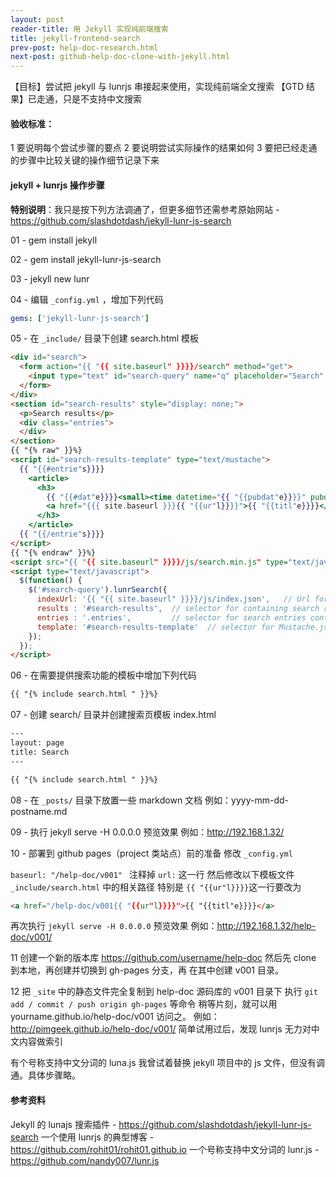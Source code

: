 ```yaml
---
layout: post
reader-title: 用 Jekyll 实现纯前端搜索
title: jekyll-frontend-search
prev-post: help-doc-research.html
next-post: github-help-doc-clone-with-jekyll.html
---
```


【目标】尝试把 jekyll 与 lunrjs 串接起来使用，实现纯前端全文搜索
【GTD 结果】已走通，只是不支持中文搜索

#### 验收标准：
1 要说明每个尝试步骤的要点
2 要说明尝试实际操作的结果如何
3 要把已经走通的步骤中比较关键的操作细节记录下来

#### jekyll + lunrjs 操作步骤

**特别说明**：我只是按下列方法调通了，但更多细节还需参考原始网站 - https://github.com/slashdotdash/jekyll-lunr-js-search

01 - gem install jekyll 

02 - gem install jekyll-lunr-js-search

03 - jekyll new lunr

04 - 编辑 `_config.yml` ，增加下列代码

```yaml
gems: ['jekyll-lunr-js-search']
```
05 - 在 `_include/` 目录下创建 search.html 模板

```html
<div id="search">
  <form action="{{ "{{ site.baseurl" }}}}/search" method="get">
    <input type="text" id="search-query" name="q" placeholder="Search" autocomplete="off">
  </form>
</div>
<section id="search-results" style="display: none;">
  <p>Search results</p>
  <div class="entries">
  </div>
</section>
{{ "{% raw" }}%}
<script id="search-results-template" type="text/mustache">
  {{ "{{#entrie"s}}}}
    <article>
      <h3>
        {{ "{{#dat"e}}}}<small><time datetime="{{ "{{pubdat"e}}}}" pubdate>{{displaydate}}</time></small>{{/date}}
        <a href="{{{ site.baseurl }}}{{ "{{ur"l}}}}">{{ "{{titl"e}}}}</a>
      </h3>
    </article>
  {{ "{{/entrie"s}}}}
</script>
{{ "{% endraw" }}%}
<script src="{{ "{{ site.baseurl" }}}}/js/search.min.js" type="text/javascript" charset="utf-8"></script>
<script type="text/javascript">
  $(function() {
    $('#search-query').lunrSearch({
      indexUrl: '{{ "{{ site.baseurl" }}}}/js/index.json',   // Url for the .json file containing search index data
      results : '#search-results',  // selector for containing search results element
      entries : '.entries',         // selector for search entries containing element (contained within results above)
      template: '#search-results-template'  // selector for Mustache.js template
    });
  });
</script>
```

06 - 在需要提供搜索功能的模板中增加下列代码

```html
{{ "{% include search.html " }}%}
```

07 - 创建 search/ 目录并创建搜索页模板 index.html

```html
---
layout: page
title: Search
---

{{ "{% include search.html " }}%}
```

08 - 在 `_posts/` 目录下放置一些 markdown 文档
例如：yyyy-mm-dd-postname.md

09 - 执行 jekyll serve -H 0.0.0.0 预览效果
例如：http://192.168.1.32/

10 - 部署到 github pages（project 类站点）前的准备
修改 `_config.yml`

`baseurl: "/help-doc/v001" `
注释掉 `url:` 这一行
然后修改以下模板文件 `_include/search.html` 中的相关路径
特别是 `{{ "{{ur"l}}}}`这一行要改为

```html
<a href="/help-doc/v001{{ "{{ur"l}}}}">{{ "{{titl"e}}}}</a>
```
再次执行 `jekyll serve -H 0.0.0.0` 预览效果
例如：http://192.168.1.32/help-doc/v001/

11 创建一个新的版本库 https://github.com/username/help-doc
然后先 clone 到本地，再创建并切换到 gh-pages 分支，再
在其中创建 v001 目录。

12 把 `_site` 中的静态文件完全复制到 help-doc 源码库的 v001 目录下
执行 `git add / commit / push origin gh-pages` 等命令
稍等片刻，就可以用 yourname.github.io/help-doc/v001 访问之。
例如：http://pimgeek.github.io/help-doc/v001/
简单试用过后，发现 lunrjs 无力对中文内容做索引

有个号称支持中文分词的 luna.js 我曾试着替换 jekyll 项目中的 js 文件，但没有调通。具体步骤略。

#### 参考资料

Jekyll 的 lunajs 搜索插件 - https://github.com/slashdotdash/jekyll-lunr-js-search
一个使用 lunrjs 的典型博客 - https://github.com/rohit01/rohit01.github.io
一个号称支持中文分词的 lunr.js  - https://github.com/nandy007/lunr.js

